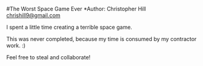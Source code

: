 #The Worst Space Game Ever
*Author: Christopher Hill
chrishill9@gmail.com

I spent a little time creating a terrible space game. 

This was never completed, because my time is consumed by my contractor 
work. :) 

Feel free to steal and collaborate!
